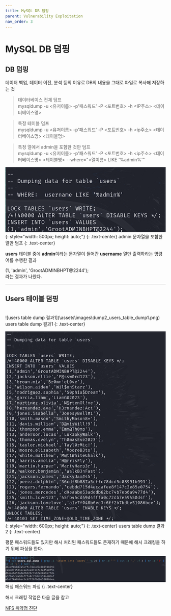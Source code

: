 ```yaml
---
title: MySQL DB 덤핑
parent: Vulnerability Exploitation
nav_order: 3
---
```


# MySQL DB 덤핑

## DB 덤핑

데이터 백업, 데이터 이전, 분석 등의 이유로 DB의 내용을 그대로 파일로 복사해 저장하는 것

> 데이터베이스 전체 덤프<br>
> mysqldump -u <유저이름> -p'패스워드' -P <포트번호> -h <IP주소> <데이터베이스명>

> 특정 테이블 덤프<br>
> mysqldump -u <유저이름> -p'패스워드' -P <포트번호> -h <ip주소> <데이터베이스명> <테이블명>

> 특정 열에서 admin을 포함한 것만 덤프<br>
> mysqldump -u <유저이름> -p'패스워드' -P <포트번호> -h <ip주소> <데이터베이스명> <테이블명> --where="<열이름> LIKE '%admin%'"

![admin문자열 포함한 것만 덤프](\assets\images\dump1_admin_onlydump.png){: style="width: 500px; height: auto;"}
{: .text-center}
admin 문자열을 포함한 열만 덤프
{: .text-center}

**users** 테이블 중에 **admin**이라는 문자열이 들어간 **username** 열만 출력하라는 명령어를 수행한 결과

(1, 'admin', 'GrootADMINBHPT@2244'); <br>
라는 결과가 나왔다.

---

## Users 테이블 덤핑
<br>
![users table dump 결과1](\assets\images\dump2_users_table_dump1.png)
users table dump 결과1
{: .text-center}

![users table dump 결과2](\assets\images\dump3_users_table_dump2.png){: style="width: 600px; height: auto;"}
{: .text-center}
users table dump 결과2
{: .text-center}

평문 패스워드들도 있지만 해시 처리된 패스워드들도 존재하기 때문에 해시 크래킹을 하기 위해 파싱을 한다.

![해싱 패스워드 파싱](\assets\images\dump4_parsing.png)
해싱 패스워드 파싱
{: .text-center}

해시 크래킹 작업은 다음 글을 참고

[NFS 취약점 진단](/docs/Vulnerability-Assessment/NFS-취약점-진단)